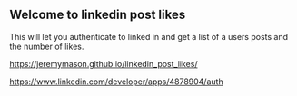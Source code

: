 ## Welcome to linkedin post likes

This will let you authenticate to linked in and get a list of a users posts and the number of likes.

https://jeremymason.github.io/linkedin_post_likes/

https://www.linkedin.com/developer/apps/4878904/auth

